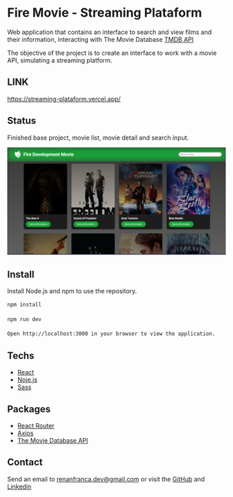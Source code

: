 
# Fire Movie - Streaming Plataform

Web application that contains an interface to search and view films and their information, interacting with The Movie Database [TMDB API](https://developer.themoviedb.org/docs)

The objective of the project is to create an interface to work with a movie API, simulating a streaming platform.

## LINK

https://streaming-plataform.vercel.app/

## Status

Finished base project, movie list, movie detail and search input.

![App Screenshot](https://github.com/RenanFrancaDev/streaming_plataform/blob/main/src/assets/images/fire_movie.png)

## Install

Install Node.js and npm to use the repository.

```bash
npm install

npm run dev

Open http://localhost:3000 in your browser to view the application.
```
    
## Techs

- [React](https://reactjs.org/)
- [Noje.js](https://nodejs.org/en)
- [Sass](https://sass-lang.com/)

## Packages

- [React Router](https://reactrouter.com/en/main)
- [Axios](https://axios-http.com/ptbr/docs/intro)
- [The Movie Database API](https://www.themoviedb.org/documentation/api)

## Contact

Send an email to renanfranca.dev@gmail.com or visit the [GitHub](https://github.com/RenanFrancaDev) and [Linkedin](https://www.linkedin.com/in/renan-franca/)
